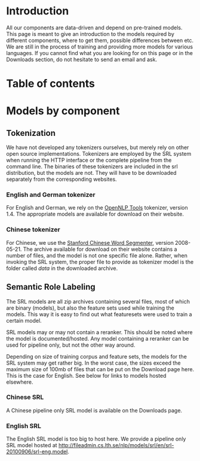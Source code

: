 # Introduction #

All our components are data-driven and depend on pre-trained models. This page is meant to give an introduction to the models required by different components, where to get them, possible differences between etc. We are still in the process of training and providing more models for various languages. If you cannot find what you are looking for on this page or in the Downloads section, do not hesitate to send an email and ask.

# Table of contents #


# Models by component #

## Tokenization ##
We have not developed any tokenizers ourselves, but merely rely on other open source implementations. Tokenizers are employed by the SRL system when running the HTTP interface or the complete pipeline from the command line. The binaries of these tokenizers are included in the srl distribution, but the models are not. They will have to be downloaded separately from the corresponding websites.

### English and German tokenizer ###
For English and German, we rely on the [OpenNLP Tools](http://opennlp.sourceforge.net/) tokenizer, version 1.4. The appropriate models are available for download on their website.

### Chinese tokenizer ###
For Chinese, we use the [Stanford Chinese Word Segmenter](http://nlp.stanford.edu/software/segmenter.shtml), version 2008-05-21. The archive available for download on their website contains a number of files, and the model is not one specific file alone. Rather, when invoking the SRL system, the proper file to provide as tokenizer model is the folder called _data_ in the downloaded archive.

## Semantic Role Labeling ##
The SRL models are all zip archives containing several files, most of which are binary (models), but also the feature sets used while training the models. This way it is easy to find out what featuresets were used to train a certain model.

SRL models may or may not contain a reranker. This should be noted where the model is documented/hosted. Any model containing a reranker can be used for pipeline only, but not the other way around.

Depending on size of training corpus and feature sets, the models for the SRL system may get rather big. In the worst case, the sizes exceed the maximum size of 100mb of files that can be put on the Download page here. This is the case for English. See below for links to models hosted elsewhere.


### Chinese SRL ###
A Chinese pipeline only SRL model is available on the Downloads page.

### English SRL ###
The English SRL model is too big to host here. We provide a pipeline only SRL model hosted at http://fileadmin.cs.lth.se/nlp/models/srl/en/srl-20100906/srl-eng.model.